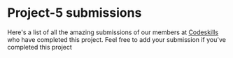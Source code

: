 # Project-5 submissions

Here's a list of all the amazing submissions of our members at [Codeskills](https://codeskills.dev) who have completed this project. Feel free to add your submission if you've completed this project

<!-- FORMAT -->
<!--
- [your-username](https://github.com/your-username) - [project-name](https://github.com/your-username/your-repo-name/tree/your-project-branch)
 -->
<!-- CONTRIBUTORS -->
